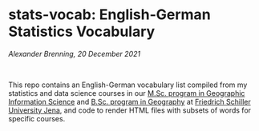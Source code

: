 # stats-vocab: English-German Statistics Vocabulary

*Alexander Brenning, 20 December 2021*

<br>

This repo contains an English-German vocabulary list compiled from my statistics and data science courses in our [M.Sc. program in Geographic Information Science](https://www.uni-jena.de/msc_geoinformatik) and [B.Sc. program in Geography](https://www.uni-jena.de/bsc_geographie) at [Friedrich Schiller University Jena](https://www.uni-jena.de/), and code to render HTML files with subsets of words for specific courses.
